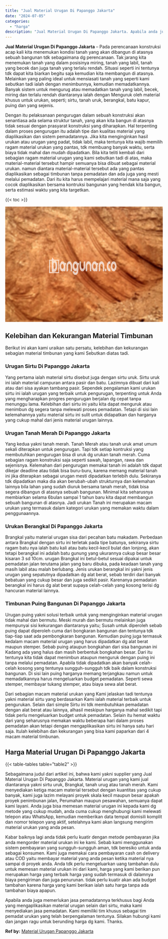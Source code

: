 ```yaml
---
title: "Jual Material Urugan Di Papanggo Jakarta"
date: "2024-07-05"
categories: 
  - "harga"
description: "Jual Material Urugan Di Papanggo Jakarta. Apabila anda juga memerlukan jasa pemadatannya terkhusus bagi Anda yang mengaplikasikan material urugan selain dari..."
---
```


**Jual Material Urugan Di Papanggo Jakarta** – Pada perencanaan konstruksi acap kali kita menemukan kondisi tanah yang akan dibangun di atasnya sebuah bangunan tdk sebagaimana dg perencanaan. Tak jarang kita menemukan tanah yang dalam posisinya miring, tanah yang labil, tanah yang becek dan juga tanah yang terlalu rendah. Situasi seperti ini tentunya tdk dapat kita biarkan begitu saja kemudian kita membangun di atasnya. Melainkan yang paling ideal untuk mensiasati tanah yang seperti kami sebutkan tadi ialah dengan menimbunnya, kemudian memadatkannya. Banyak sistem untuk mengurug atau memadatkan tanah yang labil, becek, miring dan terlalu rendah diantaranya ialah dengan Menguruk oleh material khusus untuk urukan, seperti; sirtu, tanah uruk, berangkal, batu kapur, puing dan yang sejenis.

Dengan itu pelaksanaan pengurugan dalam sebuah konstruksi akan senantiasa ada selama struktur tanah, yang akan kita bangun di atasnya tidak sesuai dengan prasyarat konstruksi yang diharapkan. Hal terpenting dalam proses pengurugan itu adalah tipe dan kualitas material yang diaplikasikan dan sistem pemadatannya. Jika kita menginginkan hasil urukan atau urugan yang padat, tidak labil, maka tentunya kita wajib memilih ragam material urukan yang pantas, tdk membuang banyak waktu, serta biaya tidak mahal dan mudah dipadatkan. Bila kita teliti kembali dari sebagian ragam material urugan yang kami sebutkan tadi di atas, maka material-material tersebut hampir semuanya bisa dibuat sebagai material urukan. namun diantara material-material tersebut ada yang pantas diaplikasikan sebagai timbunan tanpa pemadatan dan ada juga yang mesti melalui pemadatan. Dari itu kita harus mempelajari material mana saja yang cocok diaplikasikan bersama kontruksi bangunan yang hendak kita bangun, serta estimasi waktu yang kita targetkan.

{{< toc >}}

![Jual Material Urugan Di Papanggo Jakarta](/images/jual-urugan-30.png)

## Kelebihan dan Kekurangan Material Timbunan

Berikut ini akan kami uraikan satu persatu, kelebihan dan kekurangan sebagian material timbunan yang kami Sebutkan diatas tadi.

### Urugan Sirtu Di Papanggo Jakarta

Yang pertama ialah material sirtu disebut juga dengan sirtu uruk. Sirtu uruk ini ialah material campuran antara pasir dan batu. Lazimnya dibuat dari kali atau dari sisa ayakan tambang pasir. Sependek pengalaman kami urukan sirtu ini ialah urugan yang terbaik untuk pengurugan, terpenting untuk Anda yang mengharapkan progres pengurugan berjalan dg cepat tanpa menunggu lama. Kelebihan dari sirtu ini yaitu kita dapat menguruk atau menimbun dg segera tanpa melewati proses pemadatan. Tetapi di sisi lain kelemahannya yaitu material sirtu ini sulit untuk didapatkan dan harganya yang cukup mahal dari jenis material urugan lainnya.

### Urugan Tanah Merah Di Papanggo Jakarta

Yang kedua yakni tanah merah. Tanah Merah atau tanah uruk amat umum sekali diterapkan untuk pengurugan. Tapi tdk setiap kontruksi yang membutuhkan pengurugan bisa di uruk dg urukan tanah merah. Cuma sebagian ragam konstruksi saja seperti sawah, lapangan, rawa dan sejenisnya. Kelemahan dari pengurugan memakai tanah ini adalah tdk dapat dikejar deadline atau tidak bisa buru-buru, karena memang material tanah ini jika diterapkan sebagai urugan mesti dipadatkan terlebih dulu. Sekiranya tdk dipadatkan maka dia akan berubah-ubah strukturnya dan kelemahan lainnya bila lahan yang sudah diuruk bersama tanah merah, tidak bisa segera dibangun di atasnya sebuah bangunan. Minimal kita seharusnya membiarkan selama 6bulan sampai 1 tahun baru kita dapat membangun sebuah bangunan di atasnya. Jadi urukan Tanah ini merupakan macam urukan yang termasuk dalam kategori urukan yang memakan waktu dalam penggunaannya.

### Urukan Berangkal Di Papanggo Jakarta

Brangkal yaitu material urugan sisa dari pecahan batu makadam. Perbedaan antara Brangkal dengan sirtu ini terletak pada tipe batunya, sekiranya sirtu ragam batu nya ialah batu kali atau batu kecil-kecil bulat dan lonjong, akan tetapi berangkal ini adalah batu gunung yang ukurannya cukup besar besar kisaran 3 sd 10cm. urugan Brangkal ini betul-betul sesuai dipakai untuk pemadatan jalan terutama jalan yang baru dibuka, pada keadaan tanah yang masih labil atau malah berlubang. Jenis urukan berangkal ini yakni jenis urugan yang sepatutnya dipadatkan dg alat berat, sebab terdiri dari banyak bebatuan yang cukup besar dan juga sedikit pasir. Karenanya pemadatan berangkal ini harus dg alat berat supaya celah-celah yang kosong terisi dg hancuran material lainnya.

### Timbunan Puing Bangunan Di Papanggo Jakarta

Urugan puing yakni solusi terbaik untuk yang menginginkan material urugan tidak mahal dan bermutu. Meski murah dan bermutu melainkan juga mempunyai sisi kekurangan diantaranya yaitu; Susah untuk diperoleh sebab puing dapat diperoleh cuma dari bongkaran bangunan dan tentunya tdk tiap-tiap saat ada pembongkaran bangunan. Kemudian puing juga termasuk kedalam macam material urugan yang harus dipadatkan dg alat berat maupun stemper. Sebab puing ataupun bongkahan dari sisa bangunan ini Kadang ada yang halus dan masih berbentuk bongkahan besar. Dari itu tentunya kita tidak dapat menimbun ataupun menguruk dengan puing ini tanpa melalui pemadatan. Apabila tidak dipadatkan akan banyak celah-celah kosong yang tentunya sungguh-sungguh tdk baik dalam konstruksi bangunan. Di sisi lain puing harganya memang terjangkau namun untuk memadatkannya harus mengeluarkan budget pemadatan. Seperti sewa stemper, membayar tukang stemper, atau biaya sewa alat berat.

Dari sebagian macam material urukan yang Kami jelaskan tadi tentunya yakni material sirtu yang berdasarkan Kami ialah material terbaik untuk pengurukan. Selain dari simple Sirtu ini tdk membutuhkan pemadatan dengan alat berat atau lainnya, alhasil meskipun harganya mahal sedikit tapi tidak perlu mengeluarkan budget untuk pemadatan. Selain itu hemat waktu dari yang seharusnya memakan waktu beberapa hari dalam proses pemadatan akan tetapi dengan mengaplikasikan sirtu ini hanya satu hari saja. Itulah kelebihan dan kekurangan yang bisa kami paparkan dari 4 macam material timbunan.

## Harga Material Urugan Di Papanggo Jakarta

{{< table-tables table="table2" >}}

Sebagaimana judul dari artikel ini, bahwa kami yakni supplier yang Jual Material Urugan Di Papanggo Jakarta. Material urugan yang kami jual diantaranya yakni sirtu uruk, Brangkal, tanah urug atau tanah merah. Kami menyediakan ketiga macam material tersebut dengan kuantitas yang cukup banyak, kami juga lazim melayani proyek skala kecil maupun besar apakah proyek penimbunan jalan, Perumahan maupun pesawahan, semuanya dapat kami layani. Anda juga bisa memesan material urugan ini kepada kami dg metode yang cukup mudah, anda cuma cukup menghubungi kami melewati telepon atau WhatsApp, kemudian memberikan data tempat domisili komplit dan nomor telepon yang aktif, setelahnya kami akan langsung mengirim material urukan yang anda pesan.

Kabar baiknya lagi anda tidak perlu kuatir dengan metode pembayaran jika anda mengorder material urukan ini ke kami. Sebab kami menggunakan sistem pembayaran yang sungguh-sungguh aman, tdk beresiko untuk anda sebagai konsumen. Kami juga memakai cara pembayaran cash on delivery atau COD yaitu membayar material yang anda pesan ketika material nya sampai di proyek anda. Anda tdk perlu mengeluarkan uang tambahan dulu untuk memesan material urukan ini dari kami, harga yang kami berikan pun merupakan harga yang terbaik harga yang sudah termasuk di dalamnya biaya pengiriman dan juga penurunan. tidak perlu kuatir akan ada budget tambahan karena harga yang kami berikan ialah satu harga tanpa ada tambahan biaya apapun.

Apabila anda juga memerlukan jasa pemadatannya terkhusus bagi Anda yang mengaplikasikan material urugan selain dari sirtu, maka kami menyediakan jasa pemadatan. Kami memiliki tim khusus sebagai tim pemadat urukan yang telah berpengalaman tentunya. Silakan hubungi kami dan jangan ragu untuk berunding harga dg kami. Thanks.

**Ref by:** [Material Urugan Papanggo Jakarta](https://id.wikipedia.org/wiki/Material)
